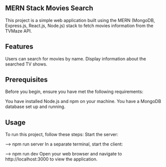 MERN Stack Movies Search
------------------------
This project is a simple web application built using the MERN (MongoDB, Express.js, React.js, Node.js) stack to fetch movies information from the TVMaze API.

Features
-------------
Users can search for movies by name.
Display information about the searched TV shows.

Prerequisites
---------------
Before you begin, ensure you have met the following requirements:

You have installed Node.js and npm on your machine.
You have a MongoDB database set up and running.


Usage
-------
To run this project, follow these steps:
Start the server:

--> npm run server
In a separate terminal, start the client:

--> npm run dev
Open your web browser and navigate to http://localhost:3000 to view the application.
